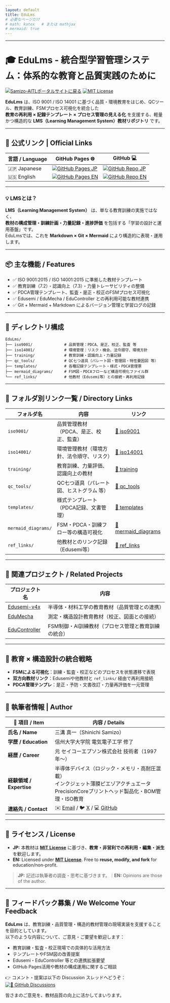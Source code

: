 ```yaml
---
layout: default
title: EduLms
# 必要なページだけ
# math: katex   # または mathjax
# mermaid: true
---
```


---

# 🎓 EduLms - 統合型学習管理システム：体系的な教育と品質実践のために

[![Samizo-AITLポータルサイトに戻る](https://img.shields.io/badge/Samizo--AITL%20ポータルサイトに戻る-brightgreen)](https://samizo-aitl.github.io/) [![MIT License](https://img.shields.io/badge/license-MIT-blue.svg)](LICENSE)

**EduLms** は、ISO 9001 / ISO 14001 に基づく品質・環境教育をはじめ、QCツール、教育訓練、FSMプロセス可視化を統合した  
**教育の再利用 × 記録テンプレート × プロセス管理の見える化** を支援する、軽量かつ構造的な **LMS（Learning Management System）教材リポジトリ** です。

---

## 🔗 公式リンク | Official Links

| 言語 / Language | GitHub Pages 🌐 | GitHub 💻 |
|-----------------|----------------|-----------|
| 🇯🇵 Japanese | [![GitHub Pages JP](https://img.shields.io/badge/GitHub%20Pages-日本語版-brightgreen?logo=github)](https://samizo-aitl.github.io/EduLms/) | [![GitHub Repo JP](https://img.shields.io/badge/GitHub-日本語版-blue?logo=github)](https://github.com/Samizo-AITL/EduLms) |
| 🇺🇸 English | [![GitHub Pages EN](https://img.shields.io/badge/GitHub%20Pages-English-brightgreen?logo=github)](https://samizo-aitl.github.io/EduLms/en/) | [![GitHub Repo EN](https://img.shields.io/badge/GitHub-English-blue?logo=github)](https://github.com/Samizo-AITL/EduLms/tree/main/en) |

---

### 💡 **LMSとは？**

**LMS（Learning Management System）** は、単なる教育訓練の実施ではなく、  
**教材の構成管理・訓練計画・力量記録・進捗評価** を包括する「学習の設計と運用基盤」です。  
EduLmsでは、これを **Markdown × Git × Mermaid** により構造的に表現・運用します。

---

## 📦 主な機能 / Features

- ✅ ISO 9001:2015 / ISO 14001:2015 に準拠した教材テンプレート  
- ✅ 教育訓練（7.2）・認識向上（7.3）・力量トレーサビリティの整備  
- ✅ PDCA管理テンプレート、監査・是正・校正のFSMプロセス可視化  
- ✅ Edusemi / EduMecha / EduController との再利用可能な教材連携  
- ✅ Git + Mermaid + Markdown によるバージョン管理と学習ログの記録  

---

## 📁 ディレクトリ構成

```plaintext
EduLms/
├── iso9001/              # 品質管理：PDCA、是正、校正、監査 等
├── iso14001/             # 環境管理：リスク・機会、法令順守、環境方針
├── training/             # 教育訓練・認識向上・力量記録
├── qc_tools/             # QC七つ道具（パレート図・管理図・特性要因図 等）
├── templates/            # 各種記録テンプレート・様式・PDCA管理票
├── mermaid_diagrams/     # FSM図・PDCAフローなど構造可視化ファイル群
└── ref_links/            # 他教材（Edusemi等）との接続・再利用記録
```

---

## 📂 フォルダ別リンク一覧 / Directory Links

| フォルダ名         | 内容                                       | リンク                         |
|--------------------|--------------------------------------------|------------------------------|
| `iso9001/`         | 品質管理教材（PDCA、是正、校正、監査）     | [📁 iso9001](./iso9001/)     |
| `iso14001/`        | 環境管理教材（環境方針、法令順守、リスク） | [📁 iso14001](./iso14001/)   |
| `training/`        | 教育訓練、力量評価、認識向上の教材         | [📁 training](./training/)   |
| `qc_tools/`        | QC七つ道具（パレート図、ヒストグラム 等） | [📁 qc_tools](./qc_tools/)   |
| `templates/`       | 様式テンプレート（PDCA記録、文書管理）     | [📁 templates](./templates/) |
| `mermaid_diagrams/`| FSM・PDCA・訓練フロー等の構造可視化        | [📁 mermaid_diagrams](./mermaid_diagrams/) |
| `ref_links/`       | 他教材とのリンク記録（Edusemi等）          | [📁 ref_links](./ref_links/) |

---

## 🔗 関連プロジェクト / Related Projects

| プロジェクト名 | 内容                                                         |
|----------------|--------------------------------------------------------------|
| [Edusemi-v4x](https://github.com/samizo-aitl/Edusemi-v4x)       | 半導体・材料工学の教育教材（品質管理との連携）          |
| [EduMecha](https://github.com/samizo-aitl/EduMecha)             | 測定・構造設計教育教材（校正、図面との接続）            |
| [EduController](https://github.com/samizo-aitl/EduController)   | FSM制御・AI訓練教材（プロセス管理と教育訓練の統合）     |

---

## 🧠 教育 × 構造設計の統合戦略

- **FSMによる可視化**：訓練・監査・校正などのプロセスを状態遷移で表現  
- **双方向教材リンク**：Edusemiや他教材と `ref_links/` 経由で再利用接続  
- **PDCA管理テンプレ**：是正・予防・文書改訂・力量再評価を一元管理  

---

## 👤 **執筆者情報 | Author**

| 📌 項目 / Item | 内容 / Details |
|------|------|
| **氏名 / Name** | 三溝 真一（Shinichi Samizo） |
| **学歴 / Education** | 信州大学大学院 電気電子工学 修了 |
| **経歴 / Career** | 元 セイコーエプソン株式会社 技術者（1997年〜） |
| **経験領域 / Expertise** | 半導体デバイス（ロジック・メモリ・高耐圧混載）<br>インクジェット薄膜ピエゾアクチュエータ<br>PrecisionCoreプリントヘッド製品化・BOM管理・ISO教育 |
| **連絡先 / Contact** | ✉️ [Email](mailto:shin3t72@gmail.com) / 🐦 [X](https://x.com/shin3t72) / 💻 [GitHub](https://samizo-aitl.github.io/) |

---

## 📄 **ライセンス / License**

- **JP:** 本教材は [**MIT License**](https://opensource.org/licenses/MIT) に基づき、**教育・非営利での再利用・編集・派生**を歓迎します。  
- **EN:** Licensed under **[MIT License](https://opensource.org/licenses/MIT)**. Free to **reuse, modify, and fork** for education/non-profit.

> **JP:** 記述は執筆者の調査・思考に基づきます。｜**EN:** Opinions are those of the author.

---

## 💬 フィードバック募集 / We Welcome Your Feedback

**EduLms** は、教育訓練・品質管理・構造的教材管理の現場実装を支援することを目的としています。  
以下のような内容について、ご意見・ご要望を歓迎します：

- 教育訓練・監査・校正現場での具体的な活用方法  
- テンプレートやFSM図の改善提案  
- Edusemi・EduController 等との連携拡張要望  
- GitHub Pages活用や教材の構成運用に関するご相談  

👉 コメント・提案は以下の Discussion スレッドへどうぞ：  
[![💬 GitHub Discussions](https://img.shields.io/badge/GitHub%20Discussions-Join%20the%20Conversation-blue?logo=github)](https://github.com/Samizo-AITL/EduLms/discussions) 

皆さまのご意見を、教材品質の向上に活かしてまいります。
